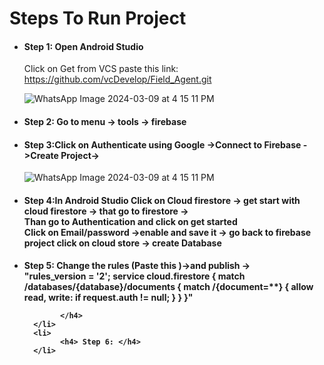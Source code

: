 <h1>Steps To Run Project</h1>
<ul>
  <li>
    <h4>Step 1: Open Android Studio</h4>
    <p>Click on Get from VCS paste this link: <a href="https://github.com/vcDevelop/Field_Agent.git">https://github.com/vcDevelop/Field_Agent.git</a></p>
    <img src="https://github.com/vcDevelop/Field_Agent/assets/88608116/218791ce-080a-4af7-a7c9-bdb0320c69f2/WhatsApp%20Image%202024-03-09%20at%204%2015%2011%20PM.jpg" alt="WhatsApp Image 2024-03-09 at 4 15 11 PM">
  </li>
<li>
      <h4>Step 2: Go to menu -> tools -> firebase </h4>
</li>
      <li>
            <h4> Step 3:Click on Authenticate using Google ->Connect to Firebase ->Create Project-></h4>
        <img src="https://github.com/vcDevelop/Field_Agent/assets/88608116/218791ce-080a-4af7-a7c9-bdb0320c69f2/WhatsApp%20Image%202024-03-09%20at%204%2015%2011%20PM.jpg" alt="WhatsApp Image 2024-03-09 at 4 15 11 PM">
      </li>
      <li>
            <h4> Step 4:In Android Studio Click on Cloud firestore -> get start with cloud firestore -> that go to firestore -><br> Than go to Authentication and click on get started <br>
             Click on Email/password ->enable and save it -> go back to firebase project click on cloud store -> create Database 
            </h4>
      </li>
      <li>
            <h4> Step 5: Change the rules (Paste this )->and publish -><br>
            "rules_version = '2';
             service cloud.firestore {
             match /databases/{database}/documents {
             match /{document=**} {
             allow read, write: if request.auth != null;
          }
         }
        }" 

            </h4>
      </li>
      <li>
            <h4> Step 6: </h4>
      </li>
</ul>
